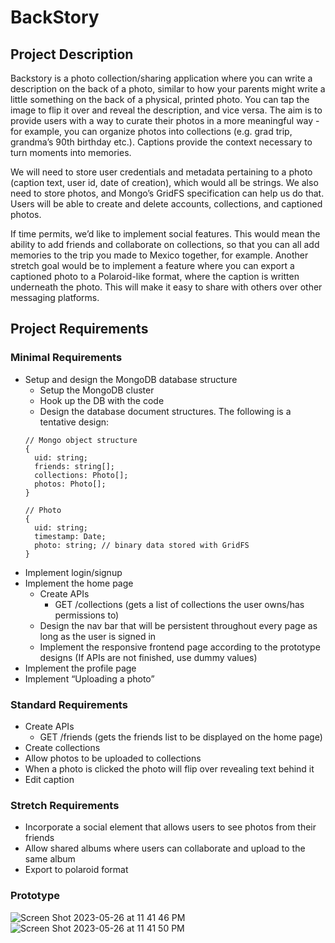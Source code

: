 # BackStory

## Project Description
Backstory is a photo collection/sharing application where you can write a description on the back of a photo, similar to how your parents might write a little something on the back of a physical, printed photo. You can tap the image to flip it over and reveal the description, and vice versa. The aim is to provide users with a way to curate their photos in a more meaningful way - for example, you can organize photos into collections (e.g. grad trip, grandma’s 90th birthday etc.). Captions  provide the context necessary to turn moments into memories. 

We will need to store user credentials and metadata pertaining to a photo (caption text, user id, date of creation), which would all be strings. We also need to store photos, and Mongo’s GridFS specification can help us do that. Users will be able to create and delete accounts, collections, and captioned photos.

If time permits, we’d like to implement social features. This would mean the ability to add friends and collaborate on collections, so that you can all add memories to the trip you made to Mexico together, for example. Another stretch goal would be to implement a feature where you can export a captioned photo to a Polaroid-like format, where the caption is written underneath the photo. This will make it easy to share with others over other messaging platforms.

## Project Requirements
### Minimal Requirements
* Setup and design the MongoDB database structure
  * Setup the MongoDB cluster
  * Hook up the DB with the code
  * Design the database document structures. The following is a tentative design:
  ```
  // Mongo object structure
  {
  	uid: string;
  	friends: string[];
  	collections: Photo[];
  	photos: Photo[];
  }

  // Photo
  {
  	uid: string;
  	timestamp: Date;
  	photo: string; // binary data stored with GridFS
  }
  ```
* Implement login/signup
* Implement the home page
  * Create APIs
    * GET /collections (gets a list of collections the user owns/has permissions to)
  * Design the nav bar that will be persistent throughout every page as long as the user is signed in
  * Implement the responsive frontend page according to the prototype designs (If APIs are not finished, use dummy values)
* Implement the profile page
* Implement “Uploading a photo”

### Standard Requirements
* Create APIs
  * GET /friends (gets the friends list to be displayed on the home page)
* Create collections
* Allow photos to be uploaded to collections
* When a photo is clicked the photo will flip over revealing text behind it
* Edit caption

### Stretch Requirements
* Incorporate a social element that allows users to see photos from their friends
* Allow shared albums where users can collaborate and upload to the same album
* Export to polaroid format

### Prototype
![Screen Shot 2023-05-26 at 11 41 46 PM](https://github.com/hesharon/BackStory/assets/79378020/36d5531d-72fe-486c-9442-39e7bbbb826d)
![Screen Shot 2023-05-26 at 11 41 50 PM](https://github.com/hesharon/BackStory/assets/79378020/fe2b3aad-6f8e-49f4-87aa-4fdc73180940)
